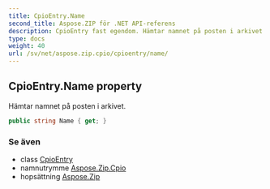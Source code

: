 ```yaml
---
title: CpioEntry.Name
second_title: Aspose.ZIP för .NET API-referens
description: CpioEntry fast egendom. Hämtar namnet på posten i arkivet.
type: docs
weight: 40
url: /sv/net/aspose.zip.cpio/cpioentry/name/
---
```

## CpioEntry.Name property

Hämtar namnet på posten i arkivet.

```csharp
public string Name { get; }
```

### Se även

* class [CpioEntry](../)
* namnutrymme [Aspose.Zip.Cpio](../../cpioentry/)
* hopsättning [Aspose.Zip](../../../)


